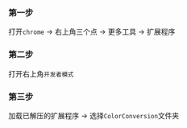 ### 第一步
打开`chrome` -> 右上角三个点 -> 更多工具 -> 扩展程序

### 第二步
打开右上角`开发者模式`

### 第三步
加载已解压的扩展程序 -> 选择`ColorConversion`文件夹
